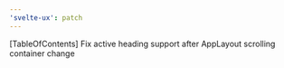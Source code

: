 ```yaml
---
'svelte-ux': patch
---
```


[TableOfContents] Fix active heading support after AppLayout scrolling container change
